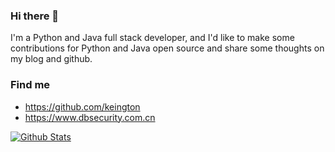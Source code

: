 ### Hi there 👋

I'm a Python and Java full stack developer, and I'd like to make some contributions for Python and Java open source and share some thoughts on my blog and github.

### Find me

- <https://github.com/keington>
- <https://www.dbsecurity.com.cn>

[![Github Stats](https://github-readme-stats.vercel.app/api?username=lanyulei&show_icons=true&count_private=true)](https://github.com/keington)
